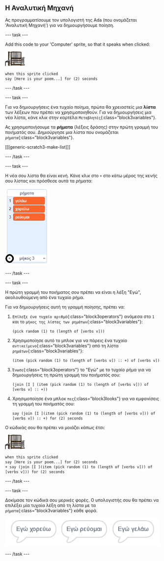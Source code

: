 ## Η Αναλυτική Μηχανή

Ας προγραμματίσουμε τον υπολογιστή της Ada (που ονομάζεται 'Αναλυτική Μηχανή') για να δημιουργήσουμε ποίηση.

\--- task \---

Add this code to your 'Computer' sprite, so that it speaks when clicked:

![αντικείμενο υπολογιστή](images/computer-sprite.png)

```blocks3
when this sprite clicked
say [Here is your poem...] for (2) seconds
```

\--- /task \---

\--- task \---

Για να δημιουργήσεις ένα τυχαίο ποίημα, πρώτα θα χρειαστείς μια **λίστα** των λέξεων που πρέπει να χρησιμοποιηθούν. Για να δημιουργήσεις μια νέα λίστα, κάνε κλικ στην καρτέλα `Μεταβλητές`{:class="block3variables"}.

Ας χρησιμοποιήσουμε τα **ρήματα** (λέξεις δράσης) στην πρώτη γραμμή του ποιήματός σου. Δημιούργησε μια λίστα που ονομάζεται `ρήματα`{:class="block3variables"}.

[[[generic-scratch3-make-list]]]

\--- /task \---

\--- task \---

Η νέα σου λίστα θα είναι κενή. Κάνε κλικ στο `+` στο κάτω μέρος της κενής σου λίστας και πρόσθεσε αυτά τα ρήματα:

![λίστα με τονισμένο το +](images/poetry-verbs-annotated.png)

\--- /task \---

\--- task \---

Η πρώτη γραμμή του ποιήματος σου πρέπει να είναι η λέξη "Εγώ", ακολουθούμενη από ένα τυχαίο ρήμα.

Για να δημιουργήσεις αυτή τη γραμμή ποίησης, πρέπει να:

1. `Επίλεξε ένα τυχαίο αριθμό`{:class="block3operators"} ανάμεσα στο `1` και το `μήκος της λίστας των ρημάτων`{:class="block3variables"}:
    
    ```blocks3
    (pick random (1) to (length of [verbs v]))
    ```

2. Χρησιμοποίησε αυτό το μπλοκ για να πάρεις ένα τυχαίο `αντικείμενο`{:class="block3variables"} από τη λίστα `ρημάτων`{:class="block3variables"}:
    
    ```blocks3
    (item (pick random (1) to (length of [verbs v]) :: +) of [verbs v])
    ```

3. `Ένωσε`{:class="block3operators"} το "Εγώ" με το τυχαίο ρήμα για να δημιουργήσεις τη πρώτη γραμμή του ποιήματός σου:
    
    ```blocks3
    (join [I ] (item (pick random (1) to (length of [verbs v])) of [verbs v] :: +))
    ```

4. Χρησιμοποίησε ένα μπλοκ `πες`{:class="block3looks"} για να εμφανίσεις τη γραμμή του ποιήματός σου:
    
    ```blocks3
    say (join [I ](item (pick random (1) to (length of [verbs v])) of [verbs v]) :: +) for (2) seconds
    ```

Ο κώδικάς σου θα πρέπει να μοιάζει κάπως έτσι:

![αντικείμενο υπολογιστή](images/computer-sprite.png)

```blocks3
when this sprite clicked
say [Here is your poem...] for (2) seconds
+ say (join [I ](item (pick random (1) to (length of [verbs v])) of [verbs v])) for (2) seconds
```

\--- /task \---

\--- task \---

Δοκίμασε τον κώδικά σου μερικές φορές. Ο υπολογιστής σου θα πρέπει να επιλέξει μία τυχαία λέξη από τη λίστα με τα `ρήματα`{:class="block3variables"} κάθε φορά.

![3 συννεφάκια που λένε διαφορετικά πράγματα](images/poetry-random-test.png)

\--- /task \---